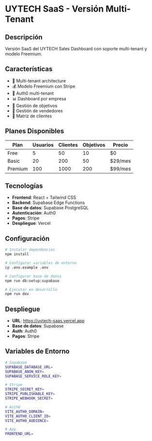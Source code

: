 # UYTECH SaaS - Versión Multi-Tenant

## Descripción

Versión SaaS del UYTECH Sales Dashboard con soporte multi-tenant y modelo Freemium.

## Características

- 🏢 Multi-tenant architecture
- 💰 Modelo Freemium con Stripe
- 🔐 Auth0 multi-tenant
- 📊 Dashboard por empresa
- 🎯 Gestión de objetivos
- 👥 Gestión de vendedores
- 🏢 Matriz de clientes

## Planes Disponibles

| Plan | Usuarios | Clientes | Objetivos | Precio |
|------|----------|----------|-----------|--------|
| Free | 5 | 50 | 10 | $0 |
| Basic | 20 | 200 | 50 | $29/mes |
| Premium | 100 | 1000 | 200 | $99/mes |

## Tecnologías

- **Frontend**: React + Tailwind CSS
- **Backend**: Supabase Edge Functions
- **Base de datos**: Supabase PostgreSQL
- **Autenticación**: Auth0
- **Pagos**: Stripe
- **Despliegue**: Vercel

## Configuración

```bash
# Instalar dependencias
npm install

# Configurar variables de entorno
cp .env.example .env

# Configurar base de datos
npm run db:setup:supabase

# Ejecutar en desarrollo
npm run dev
```

## Despliegue

- **URL**: https://uytech-saas.vercel.app
- **Base de datos**: Supabase
- **Auth**: Auth0
- **Pagos**: Stripe

## Variables de Entorno

```bash
# Supabase
SUPABASE_DATABASE_URL=
SUPABASE_ANON_KEY=
SUPABASE_SERVICE_ROLE_KEY=

# Stripe
STRIPE_SECRET_KEY=
STRIPE_PUBLISHABLE_KEY=
STRIPE_WEBHOOK_SECRET=

# Auth0
VITE_AUTH0_DOMAIN=
VITE_AUTH0_CLIENT_ID=
VITE_AUTH0_AUDIENCE=

# App
FRONTEND_URL=
```
